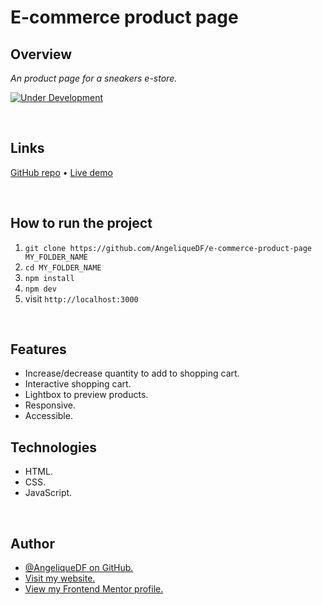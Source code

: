 # E-commerce product page



## Overview

_An product page for a sneakers e-store._

[![Under Development](https://img.shields.io/badge/under-development-orange.svg)](https://github.com/AngeliqueDF/e-commerce-product-page)

<br />

## Links

<p>
<a href="https://github.com/AngeliqueDF/e-commerce-product-page">GitHub repo</a> • <a href="https://e-commerce-product-page-phi-nine.vercel.app/">Live demo </a>
</p>

<br />

## How to run the project

1. `git clone https://github.com/AngeliqueDF/e-commerce-product-page MY_FOLDER_NAME`
2. `cd MY_FOLDER_NAME`
3. `npm install`
4. `npm dev`
5. visit `http://localhost:3000`

<br />

## Features

- Increase/decrease quantity to add to shopping cart.
- Interactive shopping cart.
- Lightbox to preview products.
- Responsive.
- Accessible.

## Technologies

- HTML.
- CSS.
- JavaScript.

<br />























## Author

- [@AngeliqueDF on GitHub.](https://github.com/AngeliqueDF)
- [Visit my website.](https://adf.dev)
- [View my Frontend Mentor profile.](https://www.frontendmentor.io/profile/AngeliqueDF)
